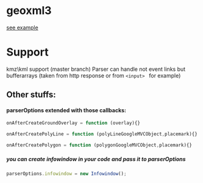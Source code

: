 # geoxml3
[see example](http://www.geocodezip.com/geoxml3_test/v3_geoxml3_kmltest_linkto.html?lat=41.897573&lng=-87.749474&zoom=10&type=m&filename=cta.xml)
# Support
kmz\kml support (master branch)
Parser can handle not event links but bufferarrays (taken from http response or from ```<input> ``` for example)
## Other stuffs:
#### parserOptions extended with those callbacks:
```js
onAfterCreateGroundOverlay = function (overlay){}
```

```js
onAfterCreatePolyLine = function (polyLineGoogleMVCObject,placemark){}
```

```js
onAfterCreatePolygon = function (polygonGoogleMVCObject,placemark){}
```
##### you can create infowindow in your code and pass it to parserOptions
```js
parserOptions.infowindow = new Infowindow();
```